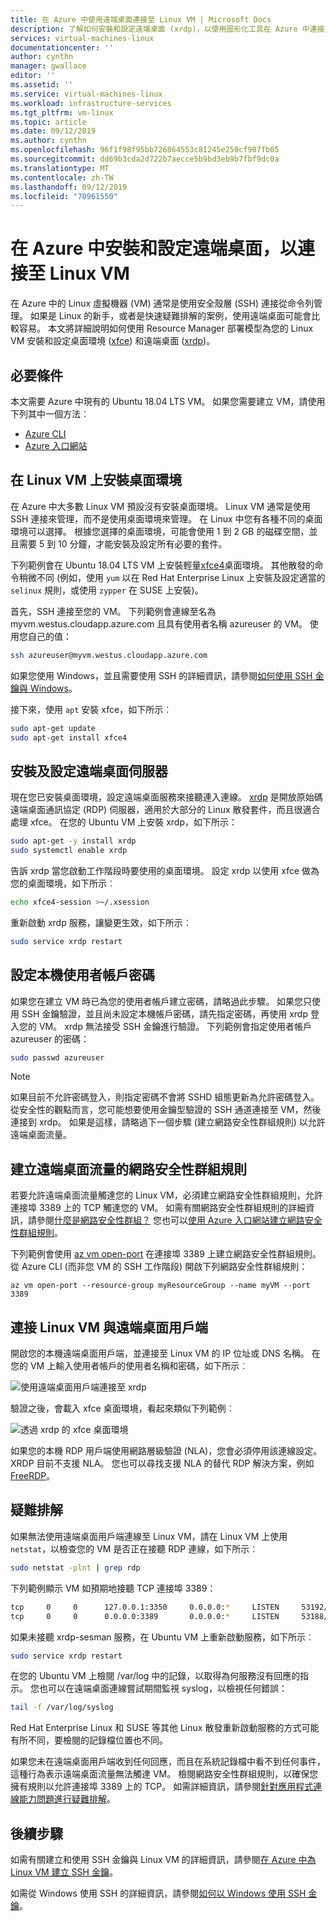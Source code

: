 ```yaml
---
title: 在 Azure 中使用遠端桌面連接至 Linux VM | Microsoft Docs
description: 了解如何安裝和設定遠端桌面 (xrdp)，以使用圖形化工具在 Azure 中連接至 Linux VM
services: virtual-machines-linux
documentationcenter: ''
author: cynthn
manager: gwallace
editor: ''
ms.assetid: ''
ms.service: virtual-machines-linux
ms.workload: infrastructure-services
ms.tgt_pltfrm: vm-linux
ms.topic: article
ms.date: 09/12/2019
ms.author: cynthn
ms.openlocfilehash: 96f1f98f95bb726864553c81245e250cf907fb05
ms.sourcegitcommit: dd69b3cda2d722b7aecce5b9bd3eb9b7fbf9dc0a
ms.translationtype: MT
ms.contentlocale: zh-TW
ms.lasthandoff: 09/12/2019
ms.locfileid: "70961550"
---
```

# <a name="install-and-configure-remote-desktop-to-connect-to-a-linux-vm-in-azure"></a>在 Azure 中安裝和設定遠端桌面，以連接至 Linux VM
在 Azure 中的 Linux 虛擬機器 (VM) 通常是使用安全殼層 (SSH) 連接從命令列管理。 如果是 Linux 的新手，或者是快速疑難排解的案例，使用遠端桌面可能會比較容易。 本文將詳細說明如何使用 Resource Manager 部署模型為您的 Linux VM 安裝和設定桌面環境 ([xfce](https://www.xfce.org)) 和遠端桌面 ([xrdp](https://www.xrdp.org))。


## <a name="prerequisites"></a>必要條件
本文需要 Azure 中現有的 Ubuntu 18.04 LTS VM。 如果您需要建立 VM，請使用下列其中一個方法︰

- [Azure CLI](quick-create-cli.md)
- [Azure 入口網站](quick-create-portal.md)


## <a name="install-a-desktop-environment-on-your-linux-vm"></a>在 Linux VM 上安裝桌面環境
在 Azure 中大多數 Linux VM 預設沒有安裝桌面環境。 Linux VM 通常是使用 SSH 連接來管理，而不是使用桌面環境來管理。 在 Linux 中您有各種不同的桌面環境可以選擇。 根據您選擇的桌面環境，可能會使用 1 到 2 GB 的磁碟空間，並且需要 5 到 10 分鐘，才能安裝及設定所有必要的套件。

下列範例會在 Ubuntu 18.04 LTS VM 上安裝輕量[xfce4](https://www.xfce.org/)桌面環境。 其他散發的命令稍微不同 (例如，使用 `yum` 以在 Red Hat Enterprise Linux 上安裝及設定適當的 `selinux` 規則，或使用 `zypper` 在 SUSE 上安裝)。

首先，SSH 連接至您的 VM。 下列範例會連線至名為 myvm.westus.cloudapp.azure.com 且具有使用者名稱 azureuser 的 VM。 使用您自己的值：

```bash
ssh azureuser@myvm.westus.cloudapp.azure.com
```

如果您使用 Windows，並且需要使用 SSH 的詳細資訊，請參閱[如何使用 SSH 金鑰與 Windows](ssh-from-windows.md)。

接下來，使用 `apt` 安裝 xfce，如下所示︰

```bash
sudo apt-get update
sudo apt-get install xfce4
```

## <a name="install-and-configure-a-remote-desktop-server"></a>安裝及設定遠端桌面伺服器
現在您已安裝桌面環境，設定遠端桌面服務來接聽連入連線。 [xrdp](http://xrdp.org) 是開放原始碼遠端桌面通訊協定 (RDP) 伺服器，適用於大部分的 Linux 散發套件，而且很適合處理 xfce。 在您的 Ubuntu VM 上安裝 xrdp，如下所示：

```bash
sudo apt-get -y install xrdp
sudo systemctl enable xrdp
```

告訴 xrdp 當您啟動工作階段時要使用的桌面環境。 設定 xrdp 以使用 xfce 做為您的桌面環境，如下所示︰

```bash
echo xfce4-session >~/.xsession
```

重新啟動 xrdp 服務，讓變更生效，如下所示︰

```bash
sudo service xrdp restart
```


## <a name="set-a-local-user-account-password"></a>設定本機使用者帳戶密碼
如果您在建立 VM 時已為您的使用者帳戶建立密碼，請略過此步驟。 如果您只使用 SSH 金鑰驗證，並且尚未設定本機帳戶密碼，請先指定密碼，再使用 xrdp 登入您的 VM。 xrdp 無法接受 SSH 金鑰進行驗證。 下列範例會指定使用者帳戶 azureuser 的密碼：

```bash
sudo passwd azureuser
```

> [!NOTE]
> 如果目前不允許密碼登入，則指定密碼不會將 SSHD 組態更新為允許密碼登入。 從安全性的觀點而言，您可能想要使用金鑰型驗證的 SSH 通道連接至 VM，然後連接到 xrdp。 如果是這樣，請略過下一個步驟 (建立網路安全性群組規則) 以允許遠端桌面流量。


## <a name="create-a-network-security-group-rule-for-remote-desktop-traffic"></a>建立遠端桌面流量的網路安全性群組規則
若要允許遠端桌面流量觸達您的 Linux VM，必須建立網路安全性群組規則，允許連接埠 3389 上的 TCP 觸達您的 VM。 如需有關網路安全性群組規則的詳細資訊，請參閱[什麼是網路安全性群組？](../../virtual-network/security-overview.md?toc=%2fazure%2fvirtual-machines%2flinux%2ftoc.json) 您也可以[使用 Azure 入口網站建立網路安全性群組規則](../windows/nsg-quickstart-portal.md?toc=%2fazure%2fvirtual-machines%2flinux%2ftoc.json)。

下列範例會使用 [az vm open-port](/cli/azure/vm#az-vm-open-port) 在連接埠 3389 上建立網路安全性群組規則。 從 Azure CLI (而非您 VM 的 SSH 工作階段) 開啟下列網路安全性群組規則：

```azurecli
az vm open-port --resource-group myResourceGroup --name myVM --port 3389
```


## <a name="connect-your-linux-vm-with-a-remote-desktop-client"></a>連接 Linux VM 與遠端桌面用戶端
開啟您的本機遠端桌面用戶端，並連接至 Linux VM 的 IP 位址或 DNS 名稱。 在您的 VM 上輸入使用者帳戶的使用者名稱和密碼，如下所示︰

![使用遠端桌面用戶端連接至 xrdp](./media/use-remote-desktop/remote-desktop-client.png)

驗證之後，會載入 xfce 桌面環境，看起來類似下列範例︰

![透過 xrdp 的 xfce 桌面環境](./media/use-remote-desktop/xfce-desktop-environment.png)

如果您的本機 RDP 用戶端使用網路層級驗證 (NLA)，您會必須停用該連線設定。 XRDP 目前不支援 NLA。 您也可以尋找支援 NLA 的替代 RDP 解決方案，例如 [FreeRDP](https://www.freerdp.com)。


## <a name="troubleshoot"></a>疑難排解
如果無法使用遠端桌面用戶端連線至 Linux VM，請在 Linux VM 上使用 `netstat`，以檢查您的 VM 是否正在接聽 RDP 連線，如下所示︰

```bash
sudo netstat -plnt | grep rdp
```

下列範例顯示 VM 如預期地接聽 TCP 連接埠 3389：

```bash
tcp     0     0      127.0.0.1:3350     0.0.0.0:*     LISTEN     53192/xrdp-sesman
tcp     0     0      0.0.0.0:3389       0.0.0.0:*     LISTEN     53188/xrdp
```

如果未接聽 xrdp-sesman 服務，在 Ubuntu VM 上重新啟動服務，如下所示︰

```bash
sudo service xrdp restart
```

在您的 Ubuntu VM 上檢閱 /var/log 中的記錄，以取得為何服務沒有回應的指示。 您也可以在遠端桌面連線嘗試期間監視 syslog，以檢視任何錯誤：

```bash
tail -f /var/log/syslog
```

Red Hat Enterprise Linux 和 SUSE 等其他 Linux 散發重新啟動服務的方式可能有所不同，要檢閱的記錄檔位置也不同。

如果您未在遠端桌面用戶端收到任何回應，而且在系統記錄檔中看不到任何事件，這種行為表示遠端桌面流量無法觸達 VM。 檢閱網路安全性群組規則，以確保您擁有規則以允許連接埠 3389 上的 TCP。 如需詳細資訊，請參閱[針對應用程式連線能力問題進行疑難排解](../windows/troubleshoot-app-connection.md)。


## <a name="next-steps"></a>後續步驟
如需有關建立和使用 SSH 金鑰與 Linux VM 的詳細資訊，請參閱[在 Azure 中為 Linux VM 建立 SSH 金鑰](mac-create-ssh-keys.md)。

如需從 Windows 使用 SSH 的詳細資訊，請參閱[如何以 Windows 使用 SSH 金鑰](ssh-from-windows.md)。

